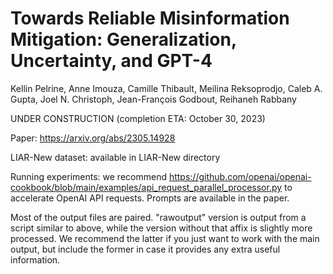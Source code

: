 # Towards Reliable Misinformation Mitigation: Generalization, Uncertainty, and GPT-4

Kellin Pelrine, Anne Imouza, Camille Thibault, Meilina Reksoprodjo, Caleb A. Gupta, Joel N. Christoph, Jean-François Godbout, Reihaneh Rabbany

UNDER CONSTRUCTION (completion ETA: October 30, 2023)

Paper: https://arxiv.org/abs/2305.14928

LIAR-New dataset: available in LIAR-New directory

Running experiments: we recommend https://github.com/openai/openai-cookbook/blob/main/examples/api_request_parallel_processor.py to accelerate OpenAI API requests. Prompts are available in the paper.

Most of the output files are paired. "rawoutput" version is output from a script similar to above, while the version without that affix is slightly more processed. We recommend the latter if you just want to work with the main output, but include the former in case it provides any extra useful information.
